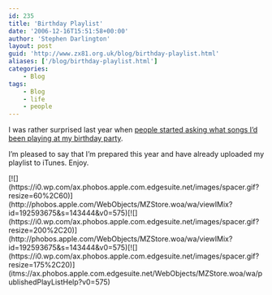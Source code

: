 ```yaml
---
id: 235
title: 'Birthday Playlist'
date: '2006-12-16T15:51:58+00:00'
author: 'Stephen Darlington'
layout: post
guid: 'http://www.zx81.org.uk/blog/birthday-playlist.html'
aliases: ['/blog/birthday-playlist.html']
categories:
    - Blog
tags:
    - Blog
    - life
    - people
---
```


I was rather surprised last year when [people started asking what songs I’d been playing at my birthday party](http://www.zx81.org.uk/blog/december-14.html).

I’m pleased to say that I’m prepared this year and have already uploaded my playlist to iTunes. Enjoy.

<div style="position:relative;">[![](https://i0.wp.com/ax.phobos.apple.com.edgesuite.net/images/spacer.gif?resize=60%2C60)](http://phobos.apple.com/WebObjects/MZStore.woa/wa/viewIMix?id=192593675&s=143444&v0=575)[![](https://i0.wp.com/ax.phobos.apple.com.edgesuite.net/images/spacer.gif?resize=200%2C20)](http://phobos.apple.com/WebObjects/MZStore.woa/wa/viewIMix?id=192593675&s=143444&v0=575)[![](https://i0.wp.com/ax.phobos.apple.com.edgesuite.net/images/spacer.gif?resize=175%2C20)](itms://ax.phobos.apple.com.edgesuite.net/WebObjects/MZStore.woa/wa/publishedPlayListHelp?v0=575)</div>